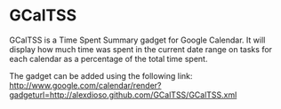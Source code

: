 GCalTSS
=======

GCalTSS is a Time Spent Summary gadget for Google Calendar. It will display
how much time was spent in the current date range on tasks for each calendar
as a percentage of the total time spent.

The gadget can be added using the following link:
http://www.google.com/calendar/render?gadgeturl=http://alexdioso.github.com/GCalTSS/GCalTSS.xml

